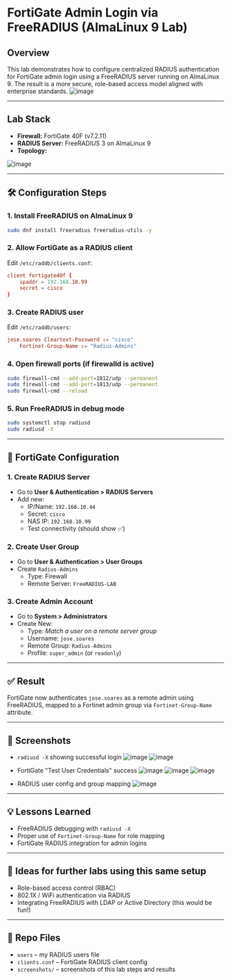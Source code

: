 # FortiGate Admin Login via FreeRADIUS (AlmaLinux 9 Lab)

## Overview
This lab demonstrates how to configure centralized RADIUS authentication for FortiGate admin login using a FreeRADIUS server running on AlmaLinux 9. The result is a more secure, role-based access model aligned with enterprise standards.
![image](https://github.com/user-attachments/assets/bc93d687-62ff-4c09-99fc-ebb99250c95c)


---

## Lab Stack
- **Firewall:** FortiGate 40F (v7.2.11)
- **RADIUS Server:** FreeRADIUS 3 on AlmaLinux 9
- **Topology:**

![image](https://github.com/user-attachments/assets/3f2b6273-553f-4bbc-9db6-4ce600de5552)


---

## 🛠️ Configuration Steps

### 1. Install FreeRADIUS on AlmaLinux 9
```bash
sudo dnf install freeradius freeradius-utils -y
```

### 2. Allow FortiGate as a RADIUS client
Edit `/etc/raddb/clients.conf`:
```conf
client fortigate40f {
    ipaddr = 192.168.10.99
    secret = cisco
}
```

### 3. Create RADIUS user
Edit `/etc/raddb/users`:
```conf
jose.soares Cleartext-Password := "cisco"
    Fortinet-Group-Name := "Radius-Admins"
```

### 4. Open firewall ports (if firewalld is active)
```bash
sudo firewall-cmd --add-port=1812/udp --permanent
sudo firewall-cmd --add-port=1813/udp --permanent
sudo firewall-cmd --reload
```

### 5. Run FreeRADIUS in debug mode
```bash
sudo systemctl stop radiusd
sudo radiusd -X
```

---

## 🔧 FortiGate Configuration

### 1. Create RADIUS Server
- Go to **User & Authentication > RADIUS Servers**
- Add new:
  - IP/Name: `192.168.10.44`
  - Secret: `cisco`
  - NAS IP: `192.168.10.99`
  - Test connectivity (should show ✅)

### 2. Create User Group
- Go to **User & Authentication > User Groups**
- Create `Radius-Admins`
  - Type: Firewall
  - Remote Server: `FreeRADIUS-LAB`

### 3. Create Admin Account
- Go to **System > Administrators**
- Create New:
  - Type: *Match a user on a remote server group*
  - Username: `jose.soares`
  - Remote Group: `Radius-Admins`
  - Profile: `super_admin` (or `readonly`)

---

## ✅ Result
FortiGate now authenticates `jose.soares` as a remote admin using FreeRADIUS, mapped to a Fortinet admin group via `Fortinet-Group-Name` attribute.

---

## 📸 Screenshots
- `radiusd -X` showing successful login
![image](https://github.com/user-attachments/assets/14679a79-76c4-4278-b674-fc61e1a22285)
![image](https://github.com/user-attachments/assets/53613918-b33a-4a2e-ac9c-821fee4b3afb)





- FortiGate "Test User Credentials" success
![image](https://github.com/user-attachments/assets/87b0b465-4973-42c5-b463-8d43e4313ab2)
![image](https://github.com/user-attachments/assets/57810c62-4a59-40ed-97d4-7b77a4a23b64)
![image](https://github.com/user-attachments/assets/f3a02022-74e5-4d98-a0a6-f25c2c8fb428)


- RADIUS user config and group mapping
![image](https://github.com/user-attachments/assets/ab6deb3b-bb29-439a-9589-9f9cd6520811)


---

## 💡 Lessons Learned
- FreeRADIUS debugging with `radiusd -X`
- Proper use of `Fortinet-Group-Name` for role mapping
- FortiGate RADIUS integration for admin logins

---

## 🔗 Ideas for further labs using this same setup
- Role-based access control (RBAC)
- 802.1X / WiFi authentication via RADIUS
- Integrating FreeRADIUS with LDAP or Active Directory (this would be fun!)

---

## 📁 Repo Files
- `users` – my RADIUS users file
- `clients.conf` – FortiGate RADIUS client config
- `screenshots/` – screenshots of this lab steps and results
